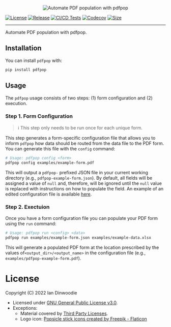 <p align="center">
  <img src="https://github.com/iandinwoodie/pdfpop/blob/main/assets/images/pdfpop-banner.png"
      alt="Automate PDF population with pdfpop"
      title="pdfpop" />
</p>

[![License](https://img.shields.io/github/license/iandinwoodie/pdfpop)](https://github.com/iandinwoodie/pdfpop/blob/main/LICENSE.txt)
[![Release](https://img.shields.io/github/v/tag/iandinwoodie/pdfpop)](https://github.com/iandinwoodie/pdfpop/releases)
[![CI/CD Tests](https://github.com/iandinwoodie/pdfpop/actions/workflows/tests.yml/badge.svg)](https://github.com/iandinwoodie/pdfpop/actions/workflows/tests.yml)
[![Codecov](https://codecov.io/gh/iandinwoodie/pdfpop/branch/main/graph/badge.svg?token=ZNY5FIHA9U)](https://codecov.io/gh/iandinwoodie/pdfpop)
[![Size](https://img.shields.io/github/repo-size/iandinwoodie/pdfpop)](https://github.com/iandinwoodie/pdfpop)

---

Automate PDF population with pdfpop.

## Installation

You can install `pdfpop` with:

```bash
pip install pdfpop
```

## Usage

The `pdfpop` usage consists of two steps: (1) form configuration and (2)
execution.

### Step 1. Form Configuration

> ℹ️  This step only needs to be run once for each unique form.

This step generates a form-specific configuration file that allows you to inform
`pdfpop` how data should be routed from the data file to the PDF form. You can
generate this file with the `config` command:

```bash
# Usage: pdfpop config <form>
pdfpop config examples/example-form.pdf
```

This will output a `pdfpop-` prefixed JSON file in your current working
directory (e.g., `pdfpop-example-form.json`). By default, all fields will be
assigned a value of `null` and, therefore, will be ignored until the `null`
value is replaced with instructions on how to populate the field. An example of
an edited configuration file is available [here](https://github.com/iandinwoodie/pdfpop/blob/main/examples/example-form.json).

### Step 2. Exectuion

Once you have a form configuration file you can populate your PDF form using the
`run` command:

```bash
# Usage: pdfpop run <config> <data>
pdfpop run examples/example-form.json examples/example-data.xlsx
```

This will generate a populated PDF form at the location prescribed by the values
of`<output_dir>/<output_name>` in the configuration file (e.g.,
`examples/pdfpop-example-form.pdf`).

# License

Copyright (C) 2022 Ian Dinwoodie

* Licensed under [GNU General Public License v3.0](https://github.com/iandinwoodie/pdfpop/blob/main/LICENSE.txt).
* Exceptions:
    * Material covered by [Third Party Licenses](https://github.com/iandinwoodie/pdfpop/blob/main/LICENSE-THIRD-PARTY.txt).
    * Logo icon: <a href="https://www.flaticon.com/free-icons/popsicle-stick" title="popsicle stick icons">Popsicle stick icons created by Freepik - Flaticon</a>
